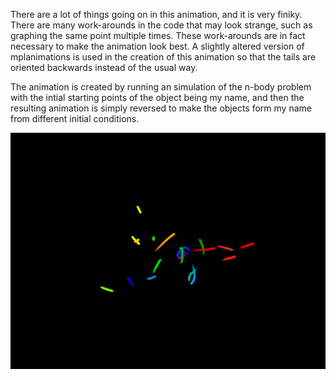 There are a lot of things going on in this animation, and it is very finiky. There are many work-arounds in the code that may look strange, such as graphing the same point multiple times. These work-arounds are in fact necessary to make the animation look best. A slightly altered version of mplanimations is used in the creation of this animation so that the tails are oriented backwards instead of the usual way.

The animation is created by running an simulation of the n-body problem with the intial starting points of the object being my name, and then the resulting animation is simply reversed to make the objects form my name from different initial conditions.

![](n-bodyName.gif)
